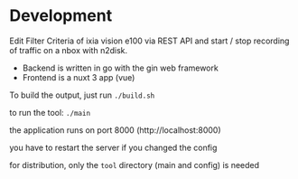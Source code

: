 # Development

Edit Filter Criteria of ixia vision e100 via REST API and start / stop recording of traffic on a nbox with n2disk. 

- Backend is written in go with the gin web framework
- Frontend is a nuxt 3 app (vue)

To build the output, just run `./build.sh`

to run the tool: `./main`

the application runs on port 8000 (http://localhost:8000)

you have to restart the server if you changed the config

for distribution, only the `tool` directory (main and config) is needed